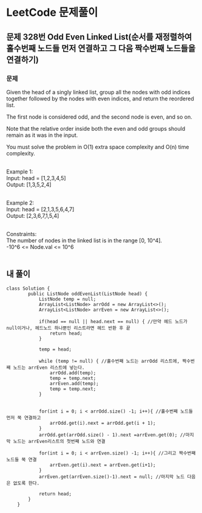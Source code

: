 # LeetCode 문제풀이

## 문제 328번 Odd Even Linked List(순서를 재정렬하여 홀수번째 노드들 먼저 연결하고 그 다음 짝수번째 노드들을 연결하기)
### 문제<br>
Given the head of a singly linked list, group all the nodes with odd indices together followed by the nodes with even indices, and return the reordered list.<br>

The first node is considered odd, and the second node is even, and so on.<br>

Note that the relative order inside both the even and odd groups should remain as it was in the input.<br>

You must solve the problem in O(1) extra space complexity and O(n) time complexity.<br><br> 

Example 1:<br>
Input: head = [1,2,3,4,5]<br>
Output: [1,3,5,2,4]<br><br>

Example 2:<br>
Input: head = [2,1,3,5,6,4,7]<br>
Output: [2,3,6,7,1,5,4]<br><br> 

Constraints:<br>
The number of nodes in the linked list is in the range [0, 10^4].<br>
-10^6 <= Node.val <= 10^6<br><br>
 
## 내 풀이
```
class Solution {
        public ListNode oddEvenList(ListNode head) {
            ListNode temp = null;
            ArrayList<ListNode> arrOdd = new ArrayList<>();
            ArrayList<ListNode> arrEven = new ArrayList<>();

            if(head == null || head.next == null) { //만약 헤드 노드가 null이거나, 헤드노드 하나뿐인 리스트라면 헤드 반환 후 끝
                return head;
            }

            temp = head;

            while (temp != null) { //홀수번째 노드는 arrOdd 리스트에, 짝수번째 노드는 arrEven 리스트에 넣는다.
                arrOdd.add(temp);
                temp = temp.next;
                arrEven.add(temp);
                temp = temp.next;
            }


            for(int i = 0; i < arrOdd.size() -1; i++){ //홀수번째 노드들 먼저 쭉 연결하고
                arrOdd.get(i).next = arrOdd.get(i + 1);
            }
            arrOdd.get(arrOdd.size() - 1).next =arrEven.get(0); //마지막 노드는 arrEven리스트의 첫번째 노드와 연결

            for(int i = 0; i < arrEven.size() -1; i++){ //그리고 짝수번째 노드들 쭉 연결
                arrEven.get(i).next = arrEven.get(i+1);
            }
            arrEven.get(arrEven.size()-1).next = null; //마지막 노드 다음은 없도록 한다.

            return head;
        }
    }
```
